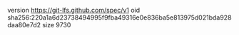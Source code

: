 version https://git-lfs.github.com/spec/v1
oid sha256:220a1a6d23738494995f9fba49316e0e836ba5e813975d021bda928daa80e7d2
size 9730
